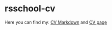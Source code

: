 # rsschool-cv
Here you can find my: [CV Markdown](https://ivandok13.github.io/rsschool-cv/cv) and [CV page](https://ivandok13.github.io/rsschool-cv/)

